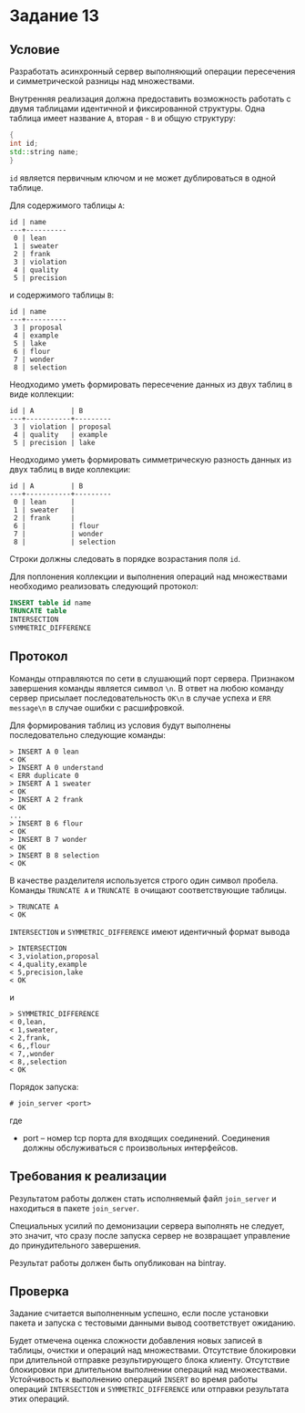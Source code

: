 
# Задание 13

## Условие

Разработать асинхронный сервер выполняющий операции пересечения
и симметрической разницы над множествами.

Внутренняя реализация должна предоставить возможность работать с
двумя таблицами идентичной и фиксированной структуры. 
Одна таблица имеет название `A`, вторая - `B` и общую структуру:

```c++
{
int id;
std::string name;
}
```
`id` является первичным ключом и не может дублироваться в одной таблице.

Для содержимого таблицы `A`:

```
id | name
---+----------
 0 | lean
 1 | sweater
 2 | frank
 3 | violation
 4 | quality
 5 | precision
```

и содержимого таблицы `B`:

```
id | name
---+----------
 3 | proposal
 4 | example
 5 | lake
 6 | flour
 7 | wonder
 8 | selection
```

Неодходимо уметь формировать пересечение данных из двух таблиц в
виде коллекции:

```
id | A         | B
---+-----------+---------
 3 | violation | proposal
 4 | quality   | example
 5 | precision | lake
```

Неодходимо уметь формировать симметрическую разность данных из двух
таблиц в виде коллекции:

```
id | A         | B
---+-----------+---------
 0 | lean      |
 1 | sweater   |
 2 | frank     |
 6 |           | flour
 7 |           | wonder
 8 |           | selection
```

Строки должны следовать в порядке возрастания поля `id`.

Для поплонения коллекции и выполнения операций над множествами необходимо
реализовать следующий протокол:

```SQL
INSERT table id name
TRUNCATE table
INTERSECTION
SYMMETRIC_DIFFERENCE
```

## Протокол

Команды отправляются по сети в слушающий порт сервера.
Признаком завершения команды является символ `\n`.
В ответ на любою команду сервер присылает последовательность
`OK\n` в случае успеха и `ERR message\n` в случае ошибки с расшифровкой.

Для формирования таблиц из условия будут выполнены последовательно
следующие команды:

```
> INSERT A 0 lean
< OK
> INSERT A 0 understand
< ERR duplicate 0
> INSERT A 1 sweater
< OK
> INSERT A 2 frank
< OK
...
> INSERT B 6 flour
< OK
> INSERT B 7 wonder
< OK
> INSERT B 8 selection
< OK
```

В качестве разделителя используется строго один символ пробела.
Команды `TRUNCATE A` и `TRUNCATE B` очищают соответствующие таблицы.

```
> TRUNCATE A
< OK
```

`INTERSECTION` и `SYMMETRIC_DIFFERENCE` имеют идентичный формат вывода

```
> INTERSECTION
< 3,violation,proposal
< 4,quality,example
< 5,precision,lake
< OK
```

и

```
> SYMMETRIC_DIFFERENCE
< 0,lean,
< 1,sweater,
< 2,frank,
< 6,,flour
< 7,,wonder
< 8,,selection
< OK
```

Порядок запуска:

```
# join_server <port>
```

где
* port – номер tcp порта для входящих соединений.
Соединения должны обслуживаться с произвольных интерфейсов.

## Требования к реализации

Результатом работы должен стать исполняемый файл `join_server` и
находиться в пакете `join_server`.

Специальных усилий по демонизации сервера выполнять не следует,
это значит, что сразу после запуска сервер не возвращает управление до
принудительного завершения.

Результат работы должен быть опубликован на bintray.

## Проверка

Задание считается выполненным успешно, если после установки пакета
и запуска с тестовыми данными вывод соответствует ожиданию.

Будет отмечена оценка сложности добавления новых записей в таблицы,
очистки и операций над множествами. Отсутствие блокировки при
длительной  отправке  результирующего  блока  клиенту.
Отсутствие блокировки  при  длительном  выполнении  операций  над  множествами.
Устойчивость к выполнению операций `INSERT` во время работы
операций `INTERSECTION` и `SYMMETRIC_DIFFERENCE` или
отправки результата этих операций.

